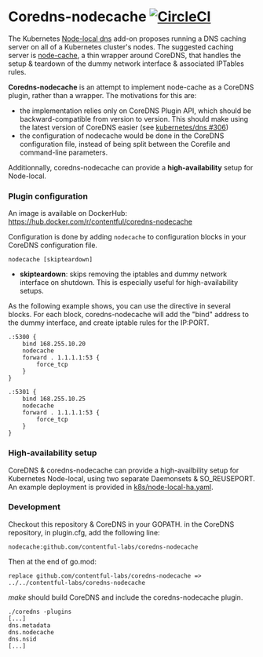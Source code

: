 # Coredns-nodecache [![CircleCI](https://circleci.com/gh/contentful-labs/coredns-nodecache.svg?style=svg)](https://circleci.com/gh/contentful-labs/coredns-nodecache)

The Kubernetes [Node-local dns](https://github.com/kubernetes/kubernetes/tree/master/cluster/addons/dns/nodelocaldns)
add-on proposes running a DNS caching server on all of a Kubernetes cluster's nodes. The suggested caching server is
[node-cache](https://github.com/kubernetes/dns/tree/master/cmd/node-cache), a thin wrapper around CoreDNS, that
handles the setup & teardown of the dummy network interface & associated IPTables rules.

**Coredns-nodecache** is an attempt to implement node-cache as a CoreDNS plugin, rather than a wrapper. The motivations
for this are:

 *  the implementation relies only on CoreDNS Plugin API, which should be backward-compatible from version to version.
    This should make using the latest version of CoreDNS easier (see
    [kubernetes/dns #306](https://github.com/kubernetes/dns/issues/306))
 *  the configuration of nodecache would be done in the CoreDNS configuration file, instead of being split between
    the Corefile and command-line parameters.

Additionnally, coredns-nodecache can provide a **high-availability** setup for Node-local.

### Plugin configuration

An image is available on DockerHub: https://hub.docker.com/r/contentful/coredns-nodecache

Configuration is done by adding `nodecache` to configuration blocks in your CoreDNS configuration file.

```
nodecache [skipteardown]
```

* **skipteardown**: skips removing the iptables and dummy network interface on shutdown. This is especially useful
for high-availability setups.

As the following example shows, you can use the directive in several blocks. For each block, coredns-nodecache will
add the "bind" address to the dummy interface, and create iptable rules for the IP:PORT.

```
.:5300 {
    bind 168.255.10.20
    nodecache
    forward . 1.1.1.1:53 {
        force_tcp
    }
}

.:5301 {
    bind 168.255.10.25
    nodecache
    forward . 1.1.1.1:53 {
        force_tcp
    }
}
```

### High-availability setup

CoreDNS & coredns-nodecache can provide a high-availbility setup for Kubernetes Node-local, using two separate Daemonsets & SO_REUSEPORT.
An example deployment is provided in [k8s/node-local-ha.yaml](k8s/node-local-ha.yaml).


### Development

Checkout this repository & CoreDNS in your GOPATH. in the CoreDNS repository, in plugin.cfg, add the following line:

  ```nodecache:github.com/contentful-labs/coredns-nodecache```

Then at the end of go.mod:

  ```replace github.com/contentful-labs/coredns-nodecache => ../../contentful-labs/coredns-nodecache```

*make* should build CoreDNS and include the coredns-nodecache plugin.

   ```
   ./coredns -plugins
   [...]
   dns.metadata
   dns.nodecache
   dns.nsid
   [...]
   ```
